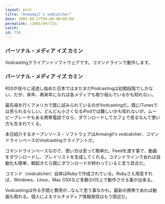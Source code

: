 ```yaml
---
layout: post
title: "Armangil's vodcatcher"
date: 2005-09-27T09:00:00+09:00
permalink: /2005/09/725/
catch: 
id: 736
---
```

### パーソナル・メディア イズ カミン
  
Vodcastingクライアントソフトウェアです。コマンドラインで動作します。  
<!--more-->  

### パーソナル・メディア イズ カミン
  

RSSが徐々に浸透し始めた日本ではまだまだPodcastingは初期段階でしかない。だが、来年、再来年になれば各メディアも取り組んでいるかも知れない。

  

最先端を行くアメリカで既に試みられているのがVodcastingだ。既にiTunesでは見られるらしい。どんどん小さくなるiPodでは難しいかも知れないが。ムービープレーヤもある携帯電話でなら、ダウンロードしてカフェで見るなんて使い方も生まれてくる。

  

本日紹介するオープンソース・ソフトウェアはArmangil's vodcatcher、コマンドラインベースのVodcastingクライアントだ。

  

コマンドラインベースなので、使い方は至って簡単だ。Feedを渡す事で、動画をダウンロードし、プレイリストを生成してくれる。コマンドラインであれば自動化も簡単、朝起きたら既にダウンロードが終わっていると言う具合だ。

  

コマンド（vodcatcher）自体はRubyで作成されている。Rubyさえ用意すれば、Windows、Linux、Mac OSXなど多数のOS上で動作させる事が出来る。

  

Vodcastingは作る手間と費用が…なんて思う事なかれ。最新の携帯であれば動画も取れる。個人によるマルチメディア情報発信はもう間近だ。

